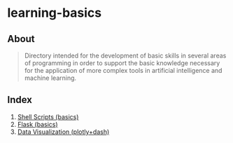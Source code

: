 # learning-basics

## About

> Directory intended for the development of basic skills in several areas of programming in order to support the basic knowledge necessary for the application of more complex tools in artificial intelligence and machine learning.

## Index

1. [Shell Scripts (basics)](01_shell_scripts/README.md)
2. [Flask (basics)](02_flask_basics/README.md)
3. [Data Visualization (plotly+dash)](03_plotly_dash/README.md)
